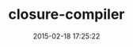 ---
layout: post
title:  "closure-compiler"
repo:   "documentcloud/closure-compiler"
date:   2015-02-18 17:25:22
gemurl: http://github.com/documentcloud/closure-compiler/
---